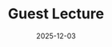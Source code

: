---
layout: lecture
published: true
released: true
number: 15
week: 15
date: 2025-12-03
presented_by: Lisa Yan
title: Guest Lecture
files:
  slides: 
  survey:
    name: 
    link: 
    required: 
  additional_files: []

---